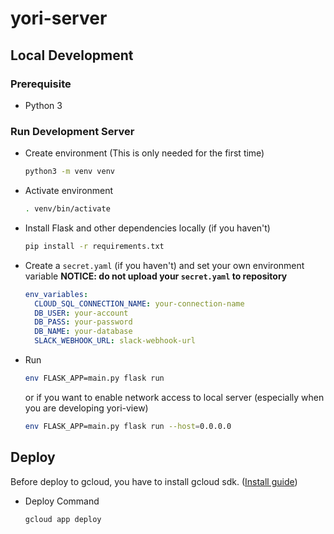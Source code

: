 # yori-server

## Local Development

### Prerequisite

- Python 3

### Run Development Server

- Create environment (This is only needed for the first time)

  ```sh
  python3 -m venv venv
  ```

- Activate environment

  ```sh
  . venv/bin/activate
  ```

- Install Flask and other dependencies locally (if you haven't)

  ```sh
  pip install -r requirements.txt
  ```

- Create a `secret.yaml` (if you haven't) and set your own environment variable
  **NOTICE: do not upload your `secret.yaml` to repository**

  ```yaml
  env_variables:
    CLOUD_SQL_CONNECTION_NAME: your-connection-name
    DB_USER: your-account
    DB_PASS: your-password
    DB_NAME: your-database
    SLACK_WEBHOOK_URL: slack-webhook-url
  ```

- Run

  ```sh
  env FLASK_APP=main.py flask run
  ```

  or if you want to enable network access to local server (especially when you are developing yori-view)

  ```sh
  env FLASK_APP=main.py flask run --host=0.0.0.0
  ```

## Deploy

Before deploy to gcloud, you have to install gcloud sdk. ([Install guide](https://cloud.google.com/sdk/docs/quickstarts))

- Deploy Command

  ```sh
  gcloud app deploy
  ```

